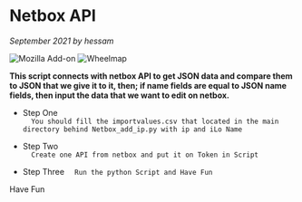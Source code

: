 # Netbox API
_September 2021 by hessam_

![Mozilla Add-on](https://img.shields.io/amo/stars/dustman?style=plastic)
![Wheelmap](https://img.shields.io/wheelmap/a/26699541?style=plastic)


**This script connects with netbox API to get JSON data and compare them to JSON that we give it to it, then; if name fields are equal to JSON name fields, then input the data that we want to edit on netbox.**   


- Step One  
```  You should fill the importvalues.csv that located in the main directory behind Netbox_add_ip.py with ip and iLo Name```  

- Step Two  
```  Create one API from netbox and put it on Token in Script```    

- Step Three 
```  Run the python Script and Have Fun```


Have Fun



